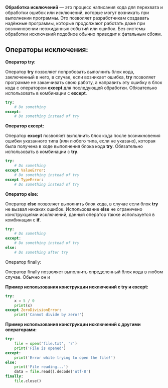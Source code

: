 **Обработка исключений** — это процесс написания кода для перехвата и обработки ошибок или исключений, которые могут возникать при выполнении программы. Это позволяет разработчикам создавать надёжные программы, которые продолжают работать даже при возникновении неожиданных событий или ошибок. Без системы обработки исключений подобное обычно приводит к фатальным сбоям.

## Операторы исключения:

**Оператор try:**

Оператор **try** позволяет попробовать выполнить блок кода, заключенный в него, в случае, если возникает ошибка, **try** позволяет программе не заканчивать свою работу, а направить эту ошибку в блок кода с оператором **except** для последующей обработки. Обязательно использовать в комбинации с **except**.

```Python
try:
	# Do something
except:
	# Do something instead of try
```

**Оператор except:**

Оператор **except** позволяет выполнить блок кода после возникновения ошибки указанного типа (или любого типа, если не указано), которая была получена в ходе выполнения блока кода **try**. Обязательно использовать в комбинации с **try**.

```Python
try:
	# Do something
except ValueError:
	# Do something instead of try
except TypeError:
	# Do something instead of try
```

**Оператор else:**

Оператор **else** позволяет выполнить блок кода, в случае если блок **try** не вызвал никаких ошибок. Использование **else** не ограничено конструкциями исключений, данный оператор также используется в комбинации с **if**.

```Python
try:
	# Do something
except:
	# Do something instead of try
else:
	# Do something after try
```

Оператор finally:

Оператор finally позволяет выполнить определенный блок кода в любом случае. Обычно он и

**Пример использования конструкции исключений с try и except:**

```Python
try:
	x = 5 / 0
	print(x)
except ZeroDivisionError:
	print('Cannot divide by zero!')
```

**Пример использования конструкции исключений с другими операторами:**

```Python
try:
	file = open('file.txt', 'r')
	print('File is opened')
except:
	print('Error while trying to open the file!')
else:	
	print('File reading...')
	data = file.read().decode('utf-8')
finally:
	file.close()
```